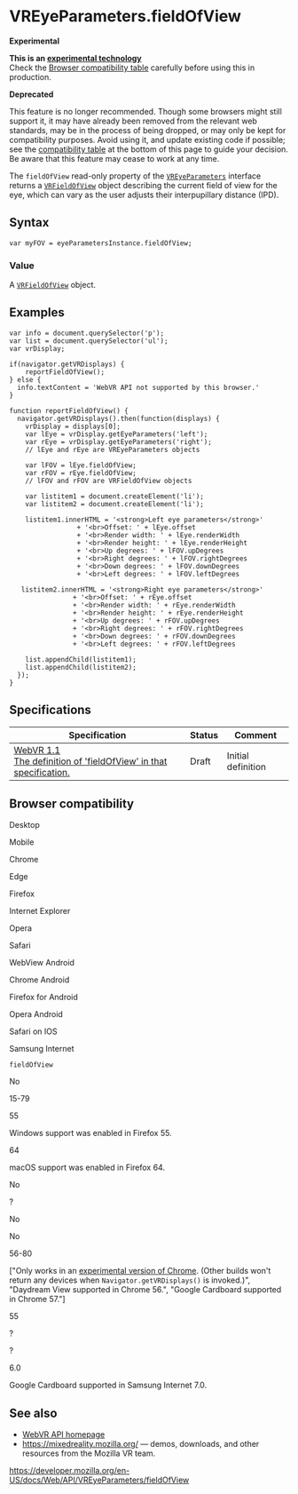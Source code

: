 VREyeParameters.fieldOfView
===========================

**Experimental**

**This is an [experimental technology](https://developer.mozilla.org/en-US/docs/MDN/Guidelines/Conventions_definitions#experimental)**  
Check the [Browser compatibility table](#browser_compatibility) carefully before using this in production.

**Deprecated**

This feature is no longer recommended. Though some browsers might still support it, it may have already been removed from the relevant web standards, may be in the process of being dropped, or may only be kept for compatibility purposes. Avoid using it, and update existing code if possible; see the [compatibility table](#browser_compatibility) at the bottom of this page to guide your decision. Be aware that this feature may cease to work at any time.

The `fieldOfView` read-only property of the [`VREyeParameters`](../vreyeparameters) interface returns a [`VRFieldOfView`](../vrfieldofview) object describing the current field of view for the eye, which can vary as the user adjusts their interpupillary distance (IPD).

Syntax
------

    var myFOV = eyeParametersInstance.fieldOfView;

### Value

A [`VRFieldOfView`](../vrfieldofview) object.

Examples
--------

    var info = document.querySelector('p');
    var list = document.querySelector('ul');
    var vrDisplay;

    if(navigator.getVRDisplays) {
        reportFieldOfView();
    } else {
      info.textContent = 'WebVR API not supported by this browser.'
    }

    function reportFieldOfView() {
      navigator.getVRDisplays().then(function(displays) {
        vrDisplay = displays[0];
        var lEye = vrDisplay.getEyeParameters('left');
        var rEye = vrDisplay.getEyeParameters('right');
        // lEye and rEye are VREyeParameters objects

        var lFOV = lEye.fieldOfView;
        var rFOV = rEye.fieldOfView;
        // lFOV and rFOV are VRFieldOfView objects

        var listitem1 = document.createElement('li');
        var listitem2 = document.createElement('li');

        listitem1.innerHTML = '<strong>Left eye parameters</strong>'
                     + '<br>Offset: ' + lEye.offset
                     + '<br>Render width: ' + lEye.renderWidth
                     + '<br>Render height: ' + lEye.renderHeight
                     + '<br>Up degrees: ' + lFOV.upDegrees
                     + '<br>Right degrees: ' + lFOV.rightDegrees
                     + '<br>Down degrees: ' + lFOV.downDegrees
                     + '<br>Left degrees: ' + lFOV.leftDegrees

       listitem2.innerHTML = '<strong>Right eye parameters</strong>'
                    + '<br>Offset: ' + rEye.offset
                    + '<br>Render width: ' + rEye.renderWidth
                    + '<br>Render height: ' + rEye.renderHeight
                    + '<br>Up degrees: ' + rFOV.upDegrees
                    + '<br>Right degrees: ' + rFOV.rightDegrees
                    + '<br>Down degrees: ' + rFOV.downDegrees
                    + '<br>Left degrees: ' + rFOV.leftDegrees

        list.appendChild(listitem1);
        list.appendChild(listitem2);
      });
    }

Specifications
--------------

<table><thead><tr class="header"><th>Specification</th><th>Status</th><th>Comment</th></tr></thead><tbody><tr class="odd"><td><a href="https://immersive-web.github.io/webvr/spec/1.1/#dom-vreyeparameters-fieldofview">WebVR 1.1<br />
<span class="small">The definition of 'fieldOfView' in that specification.</span></a></td><td><span class="spec-draft">Draft</span></td><td>Initial definition</td></tr></tbody></table>

Browser compatibility
---------------------

Desktop

Mobile

Chrome

Edge

Firefox

Internet Explorer

Opera

Safari

WebView Android

Chrome Android

Firefox for Android

Opera Android

Safari on IOS

Samsung Internet

`fieldOfView`

No

15-79

55

Windows support was enabled in Firefox 55.

64

macOS support was enabled in Firefox 64.

No

?

No

No

56-80

\["Only works in an [experimental version of Chrome](https://webvr.info/get-chrome/). (Other builds won't return any devices when `Navigator.getVRDisplays()` is invoked.)", "Daydream View supported in Chrome 56.", "Google Cardboard supported in Chrome 57."\]

55

?

?

6.0

Google Cardboard supported in Samsung Internet 7.0.

See also
--------

-   [WebVR API homepage](../webvr_api)
-   <https://mixedreality.mozilla.org/> — demos, downloads, and other resources from the Mozilla VR team.

<a href="https://developer.mozilla.org/en-US/docs/Web/API/VREyeParameters/fieldOfView" class="_attribution-link">https://developer.mozilla.org/en-US/docs/Web/API/VREyeParameters/fieldOfView</a>
